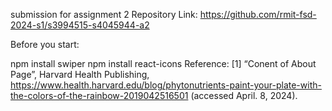 submission for assignment 2 Repository Link: https://github.com/rmit-fsd-2024-s1/s3994515-s4045944-a2

Before you start:

npm install swiper
npm install react-icons
Reference: [1] “Conent of About Page”, Harvard Health Publishing, https://www.health.harvard.edu/blog/phytonutrients-paint-your-plate-with-the-colors-of-the-rainbow-2019042516501 (accessed April. 8, 2024).
